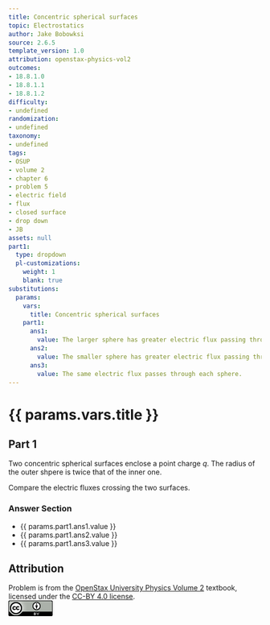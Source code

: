 ```yaml
---
title: Concentric spherical surfaces
topic: Electrostatics
author: Jake Bobowksi
source: 2.6.5
template_version: 1.0
attribution: openstax-physics-vol2
outcomes:
- 18.8.1.0
- 18.8.1.1
- 18.8.1.2
difficulty:
- undefined
randomization:
- undefined
taxonomy:
- undefined
tags:
- OSUP
- volume 2
- chapter 6
- problem 5
- electric field
- flux
- closed surface
- drop down
- JB
assets: null
part1:
  type: dropdown
  pl-customizations:
    weight: 1
    blank: true
substitutions:
  params:
    vars:
      title: Concentric spherical surfaces
    part1:
      ans1:
        value: The larger sphere has greater electric flux passing through it.
      ans2:
        value: The smaller sphere has greater electric flux passing through it.
      ans3:
        value: The same electric flux passes through each sphere.
---
```

# {{ params.vars.title }}

## Part 1

Two concentric spherical surfaces enclose a point charge $q$.
The radius of the outer shpere is twice that of the inner one.

Compare the electric fluxes crossing the two surfaces.

### Answer Section

- {{ params.part1.ans1.value }}
- {{ params.part1.ans2.value }}
- {{ params.part1.ans3.value }}

## Attribution

Problem is from the [OpenStax University Physics Volume 2](https://openstax.org/details/books/university-physics-volume-2) textbook, licensed under the [CC-BY 4.0 license](https://creativecommons.org/licenses/by/4.0/).<br>![Image representing the Creative Commons 4.0 BY license.](https://raw.githubusercontent.com/firasm/bits/master/by.png)